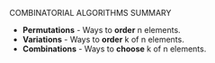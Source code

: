 COMBINATORIAL ALGORITHMS SUMMARY
 - <b>Permutations</b> - Ways to <b>order</b> n elements.
 - <b>Variations</b> - Ways to <b>order</b> k of n elements.
 - <b>Combinations</b> - Ways to <b>choose</b> k of n elements.